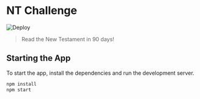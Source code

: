 # NT Challenge

![Deploy](https://github.com/mskelton/nt-challenge/workflows/Deploy/badge.svg)

> Read the New Testament in 90 days!

## Starting the App

To start the app, install the dependencies and run the development server.

```sh
npm install
npm start
```
